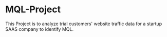 # MQL-Project
This Project is to analyze trial customers' website traffic data for a startup SAAS company to identify MQL.

